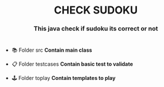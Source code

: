 <h1 align="center"> CHECK SUDOKU </h1>
<h3 align="center">This java check if sudoku its correct or not</h3>
<h1></h1>

- 📚 Folder src **Contain main class**

- 📋 Folder testcases **Contain basic test to validate**

- 🕹 Folder toplay **Contain templates to play**
